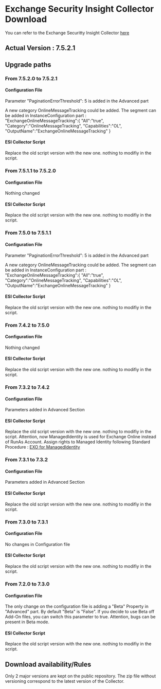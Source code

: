 # **Exchange Security Insight Collector Download**

You can refer to the Exchange Securitty Insight Collector [here](https://github.com/nlepagnez/ESI-PublicContent/blob/main/ESICollector.md)

## Actual Version : 7.5.2.1

## Upgrade paths

### From 7.5.2.0 to 7.5.2.1

#### **Configuration File**

Parameter "PaginationErrorThreshold": 5 is added in the Advanced part

A new category OnlineMessageTracking could be added. The segment can be added in InstanceConfiguration part : 
    "ExchangeOnlineMessageTracking":{
			"All":"true",
			"Category":"OnlineMessageTracking",
			"Capabilities":"OL",
			"OutputName":"ExchangeOnlineMessageTracking"
		}

#### **ESI Collector Script**

Replace the old script version with the new one. nothing to modifiy in the script.

### From 7.5.1.1 to 7.5.2.0

#### **Configuration File**

Nothing changed

#### **ESI Collector Script**

Replace the old script version with the new one. nothing to modifiy in the script.

### From 7.5.0 to 7.5.1.1

#### **Configuration File**

Parameter "PaginationErrorThreshold": 5 is added in the Advanced part

A new category OnlineMessageTracking could be added. The segment can be added in InstanceConfiguration part : 
    "ExchangeOnlineMessageTracking":{
			"All":"true",
			"Category":"OnlineMessageTracking",
			"Capabilities":"OL",
			"OutputName":"ExchangeOnlineMessageTracking"
		}

#### **ESI Collector Script**

Replace the old script version with the new one. nothing to modifiy in the script.


### From 7.4.2 to 7.5.0

#### **Configuration File**

Nothing changed

#### **ESI Collector Script**

Replace the old script version with the new one. nothing to modifiy in the script.


### From 7.3.2 to 7.4.2

#### **Configuration File**

Parameters added in Advanced Section

#### **ESI Collector Script**

Replace the old script version with the new one. nothing to modifiy in the script.
Attention, now ManagedIdentity is used for Exchange Online instead of RunAs Account.
Assign rights to Managed Identity following Standard Procedure : [EXO for ManagedIdentity](https://learn.microsoft.com/en-us/powershell/exchange/connect-exo-powershell-managed-identity?view=exchange-ps#step-4-grant-the-exchangemanageasapp-api-permission-for-the-managed-identity-to-call-exchange-online)

### From 7.3.1 to 7.3.2

#### **Configuration File**

Parameters added in Advanced Section

#### **ESI Collector Script**

Replace the old script version with the new one. nothing to modifiy in the script.


### From 7.3.0 to 7.3.1

#### **Configuration File**

No changes in Configuration file

#### **ESI Collector Script**

Replace the old script version with the new one. nothing to modifiy in the script.

### From 7.2.0 to 7.3.0

#### **Configuration File**

The only change on the configuration file is adding a "Beta" Property in "Advanced" part. By default "Beta" is "False". If you decide to use Beta off Add-On files, you can switch this parameter to true. Attention, bugs can be present in Beta mode.

#### **ESI Collector Script**

Replace the old script version with the new one. nothing to modifiy in the script.

## Download availability/Rules

Only 2 major versions are kept on the public repository.
The zip file without versioning correspond to the latest version of the Collector.

